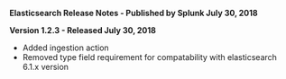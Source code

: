 **Elasticsearch Release Notes - Published by Splunk July 30, 2018**


**Version 1.2.3 - Released July 30, 2018**

* Added ingestion action
* Removed type field requirement for compatability with elasticsearch 6.1.x version
